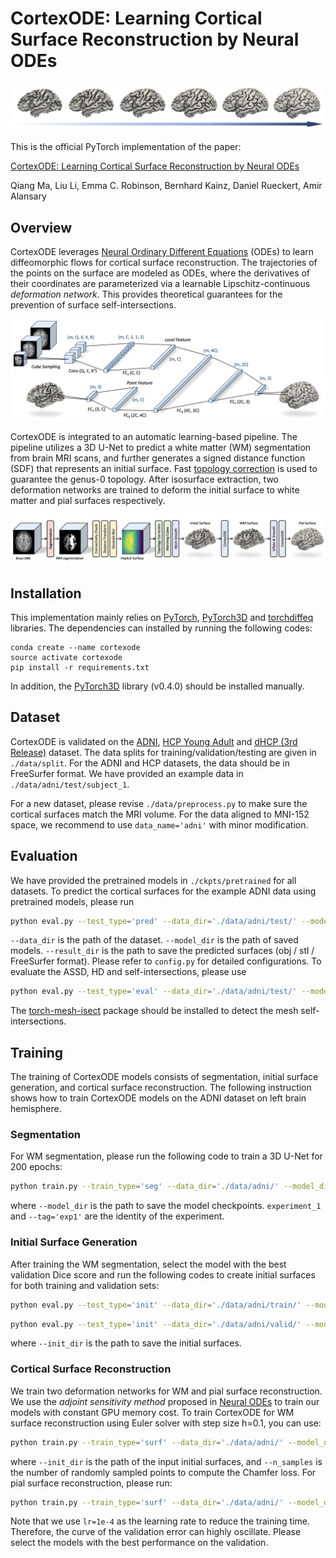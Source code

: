 # CortexODE: Learning Cortical Surface Reconstruction by Neural ODEs

![](figure/diffeo.png)


This is the official PyTorch implementation of the paper:

[CortexODE: Learning Cortical Surface Reconstruction by Neural ODEs](https://arxiv.org/abs/2202.08329)

Qiang Ma, Liu Li, Emma C. Robinson, Bernhard Kainz, Daniel Rueckert, Amir Alansary

## Overview
CortexODE leverages [Neural Ordinary Different Equations](https://arxiv.org/abs/1806.07366) (ODEs) to learn diffeomorphic flows for cortical surface reconstruction. The trajectories of the points on the surface are modeled as ODEs, where the derivatives of their coordinates are parameterized via a learnable Lipschitz-continuous *deformation network*. This provides theoretical guarantees for the prevention of surface self-intersections.

![](figure/deform.png)

CortexODE is integrated to an automatic learning-based pipeline. The pipeline utilizes a 3D U-Net to predict a white matter (WM) segmentation from brain MRI scans, and further generates a signed distance function (SDF) that represents an initial surface. Fast [topology correction](https://doi.org/10.1016/j.cmpb.2007.08.006) is used to guarantee the genus-0 topology. After isosurface extraction, two deformation networks are trained to deform the initial surface to white matter and pial surfaces respectively. 

![](figure/pipeline.png)

## Installation
This implementation mainly relies on [PyTorch](https://pytorch.org/), [PyTorch3D](https://pytorch3d.org/) and [torchdiffeq](https://github.com/rtqichen/torchdiffeq) libraries. The dependencies can installed by running the following codes:
```
conda create --name cortexode
source activate cortexode
pip install -r requirements.txt
```
In addition, the [PyTorch3D](https://github.com/facebookresearch/pytorch3d/blob/main/INSTALL.md) library (v0.4.0) should be installed manually.

## Dataset
CortexODE is validated on the [ADNI](https://adni.loni.usc.edu/), [HCP Young Adult](https://www.humanconnectome.org/study/hcp-young-adult) and [dHCP (3rd Release)](http://www.developingconnectome.org/data-release/third-data-release/) dataset. The data splits for training/validation/testing are given in ```./data/split```. For the ADNI and HCP datasets, the data should be in FreeSurfer format. We have provided an example data in ```./data/adni/test/subject_1```. 

For a new dataset, please revise ```./data/preprocess.py``` to make sure the cortical surfaces match the MRI volume. For the data aligned to MNI-152 space, we recommend to use ```data_name='adni'``` with minor modification.


## Evaluation
We have provided the pretrained models in ```./ckpts/pretrained``` for all datasets. To predict the cortical surfaces for the example ADNI data using pretrained models, please run

``` bash
python eval.py --test_type='pred' --data_dir='./data/adni/test/' --model_dir='./ckpts/pretrained/adni/' --result_dir='./ckpts/experiment_1/result/' --data_name='adni' --surf_hemi='lh' --tag='pretrained' --solver='euler' --step_size=0.1 --device='gpu'
```

```--data_dir``` is the path of the dataset. ```--model_dir``` is the path of saved models. ```--result_dir``` is the path to save the predicted surfaces (obj / stl / FreeSurfer format). Please refer to ```config.py``` for detailed configurations. To evaluate the ASSD, HD and self-intersections, please use

``` bash
python eval.py --test_type='eval' --data_dir='./data/adni/test/' --model_dir='./ckpts/pretrained/adni/' --data_name='adni' --surf_hemi='lh' --tag='pretrained' --solver='euler' --step_size=0.1 --device='gpu'
```
The [torch-mesh-isect](https://github.com/vchoutas/torch-mesh-isect) package should be installed to detect the mesh self-intersections.


## Training
The training of CortexODE models consists of segmentation, initial surface generation, and cortical surface reconstruction. The following instruction shows how to train CortexODE models on the ADNI dataset on left brain hemisphere.

### Segmentation
For WM segmentation, please run the following code to train a 3D U-Net for 200 epochs:

``` bash
python train.py --train_type='seg' --data_dir='./data/adni/' --model_dir='./ckpts/experiment_1/model/' --data_name='adni' --n_epoch=200 --tag='exp1' --device='gpu'
```
where ```--model_dir``` is the path to save the model checkpoints. ```experiment_1``` and ```--tag='exp1'``` are the identity of the experiment. 


### Initial Surface Generation
After training the WM segmentation, select the model with the best validation Dice score and run the following codes to create initial surfaces for both training and validation sets:

``` bash
python eval.py --test_type='init' --data_dir='./data/adni/train/' --model_dir='./ckpts/experiment_1/model/' --init_dir='./ckpts/experiment_1/init/train/' --data_name='adni' --surf_hemi='lh' --tag='exp1' --device='gpu'
```
``` bash
python eval.py --test_type='init' --data_dir='./data/adni/valid/' --model_dir='./ckpts/experiment_1/model/'  --init_dir='./ckpts/experiment_1/init/valid/' --data_name='adni' --surf_hemi='lh' --tag='exp1' --device='gpu'
```
where ```--init_dir``` is the path to save the initial surfaces.

### Cortical Surface Reconstruction
We train two deformation networks for WM and pial surface reconstruction. We use the *adjoint sensitivity method* proposed in [Neural ODEs](https://github.com/rtqichen/torchdiffeq) to train our models with constant GPU memory cost. To train CortexODE for WM surface reconstruction using Euler solver with step size h=0.1, you can use:

``` bash
python train.py --train_type='surf' --data_dir='./data/adni/' --model_dir='./ckpts/experiment_1/model/' --init_dir='./ckpts/experiment_1/init/' --data_name='adni'  --surf_hemi='lh' --surf_type='wm' --n_epochs=400 --n_samples=150000 --tag='exp1' --solver='euler' --step_size=0.1 --device='gpu'
```
where ```--init_dir``` is the path of the input initial surfaces, and ```--n_samples``` is the number of randomly sampled points to compute the Chamfer loss. For pial surface reconstruction, please run:
``` bash
python train.py --train_type='surf' --data_dir='./data/adni/' --model_dir='./ckpts/experiment_1/model/' --data_name='adni'  --surf_hemi='lh' --surf_type='gm' --n_epochs=400 --tag='exp1' --solver='euler' --step_size=0.1 --device='gpu'
```
Note that we use ```lr=1e-4``` as the learning rate to reduce the training time. Therefore, the curve of the validation error can highly oscillate. Please select the models with the best performance on the validation.
